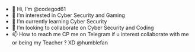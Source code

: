 - 👋 Hi, I’m @codegod61
- 👀 I’m interested in Cyber Security and Gaming
- 🌱 I’m currently learning Cyber Security
- 💞️ I’m looking to collaborate on Cyber Security and Coding
- 📫 How to reach me CP me on Telegram if u interest collaborate with me or being my Teacher ? XD @humblefan

<!---
codegod61/codegod61 is a ✨ special ✨ repository because its `README.md` (this file) appears on your GitHub profile.
You can click the Preview link to take a look at your changes.
--->
